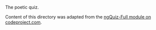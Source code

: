 The poetic quiz.

Content of this directory was adapted from the
[ngQuiz-Full module on codeproject.com](http://www.codeproject.com/Articles/860024/Quiz-Application-in-AngularJs).

